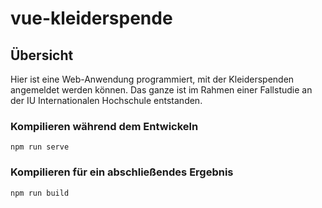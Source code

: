 # vue-kleiderspende

## Übersicht
Hier ist eine Web-Anwendung programmiert, mit der Kleiderspenden angemeldet werden können.
Das ganze ist im Rahmen einer Fallstudie an der IU Internationalen Hochschule entstanden.

### Kompilieren während dem Entwickeln
```
npm run serve
```

### Kompilieren für ein abschließendes Ergebnis
```
npm run build
```
